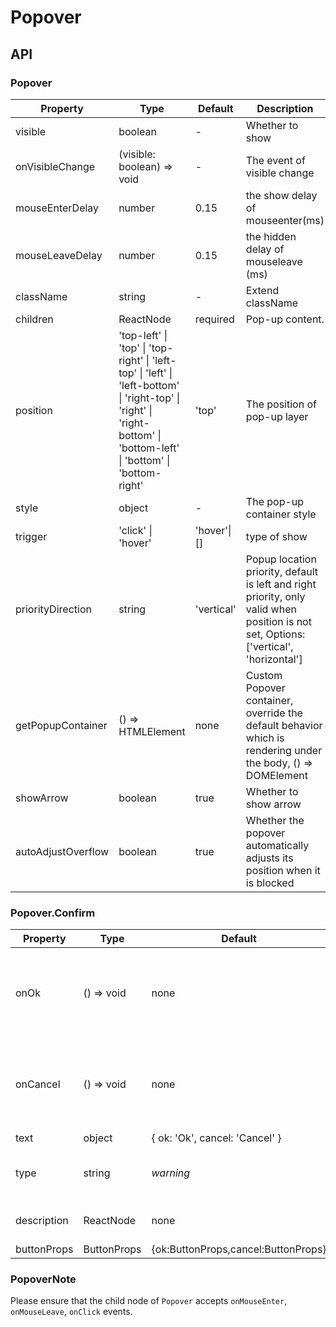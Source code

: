 # Popover

<example />

## API

### Popover

| Property           | Type                                                                                                                                                                   | Default     | Description                                                                                                                            |
| ------------------ | ---------------------------------------------------------------------------------------------------------------------------------------------------------------------- | ----------- | -------------------------------------------------------------------------------------------------------------------------------------- |
| visible            | boolean                                                                                                                                                                | -           | Whether to show                                                                                                                        |
| onVisibleChange    | (visible: boolean) => void                                                                                                                                             | -           | The event of visible change                                                                                                            |
| mouseEnterDelay    | number                                                                                                                                                                 | 0.15        | the show delay of mouseenter(ms)                                                                                                       |
| mouseLeaveDelay    | number                                                                                                                                                                 | 0.15        | the hidden delay of mouseleave (ms)                                                                                                    |
| className          | string                                                                                                                                                                 | -           | Extend className                                                                                                                       |
| children           | ReactNode                                                                                                                                                              | required    | Pop-up content.                                                                                                                        |
| position           | 'top-left' \| 'top' \| 'top-right' \| 'left-top' \| 'left' \| 'left-bottom' \| 'right-top' \| 'right' \| 'right-bottom' \| 'bottom-left' \| 'bottom' \| 'bottom-right' | 'top'       | The position of pop-up layer                                                                                                           |
| style              | object                                                                                                                                                                 | -           | The pop-up container style                                                                                                             |
| trigger            | 'click' \| 'hover'                                                                                                                                                     | 'hover'\|[] | type of show                                                                                                                           |
| priorityDirection  | string                                                                                                                                                                 | 'vertical'  | Popup location priority, default is left and right priority, only valid when position is not set, Options: \['vertical', 'horizontal'] |
| getPopupContainer  | () => HTMLElement                                                                                                                                                      | none        | Custom Popover container, override the default behavior which is rendering under the body, () => DOMElement                            |
| showArrow          | boolean                                                                                                                                                                | true        | Whether to show arrow                                                                                                                  |
| autoAdjustOverflow | boolean                                                                                                                                                                | true        | Whether the popover automatically adjusts its position when it is blocked                                                              |

### Popover.Confirm

| Property    | Type        | Default                             | Description                                                                     |
| ----------- | ----------- | ----------------------------------- | ------------------------------------------------------------------------------- |
| onOk        | () => void  | none                                | ok button click callback, will close tooltip while returned promise resolve     |
| onCancel    | () => void  | none                                | cancel button click callback, will close tooltip while returned promise resolve |
| text        | object      | { ok: 'Ok', cancel: 'Cancel' }      | button text                                                                     |
| type        | string      | _warning_                           | icon type \[_success_, _info_, _warning_, _danger(error)_]                      |
| description | ReactNode   | none                                | Confirm the description of the box                                              |
| buttonProps | ButtonProps | {ok:ButtonProps,cancel:ButtonProps} | ButtonProps                                                                     |

### PopoverNote

Please ensure that the child node of `Popover` accepts `onMouseEnter`, `onMouseLeave`, `onClick` events.
